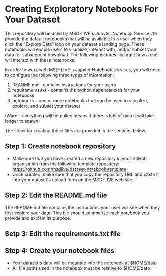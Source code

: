 # Creating Exploratory Notebooks For Your Dataset
This repository will be used by MSD-LIVE's Jupyter Notebook Services to provide the default notebooks that will be available to a user when they click the "Explore Data" icon on your dataset's landing page.  These notebooks will enable users to visualize, interact with, and/or subset your data for subsequent download.  The following pictures illustrate how a user will interact with these notebooks.

In order to work with MSD-LIVE's Jupyter Notebook services, you will need to configure the following three types of information:

1) README.md - contains instructions for your users
2) requirements.txt - contains the python dependencies for your notebooks
3) notebooks - one or more notebooks that can be used to visualize, explore, and subset your dataset

(Warn – everything will be pulled means if there is lots of data it will take longer to spawn)

The steps for creating these files are provided in the sections below.

## **Step 1:**  Create notebook repository
* Make sure that you have created a new repository in your GitHub organization from the following template repository:  <https://github.com/msdlive/dataset-notebook-template>
* Once created, make sure that you copy the repository URL and paste it into your dataset's upload form on the MSD-LIVE web site.

## **Step 2:** Edit the README.md file
The README.md file contains the instructions your user will see when they first explore your data.  This file should summarize each notebook you provide and explain its purpose.


## **Setp 3:** Edit the requirements.txt file

## **Step 4:** Create your notebook files
* Your dataset's data will be mounted into the notebook at $HOME/data
* All file paths used in the notebook must be relative to $HOME/data
